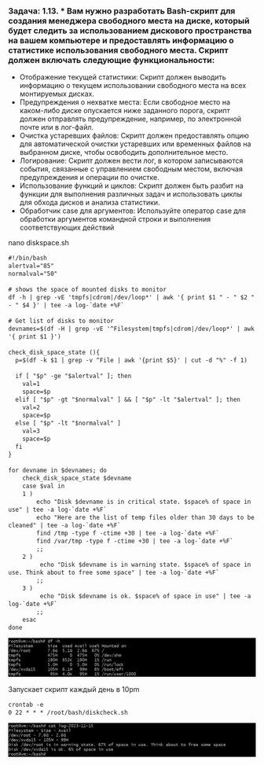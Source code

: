 ### Задача: 1.13. * Вам нужно разработать Bash-скрипт для создания менеджера свободного места на диске, который будет следить за использованием дискового пространства на вашем компьютере и предоставлять информацию о статистике использования свободного места. Скрипт должен включать следующие функциональности:

- Отображение текущей статистики: Скрипт должен выводить информацию о текущем использовании свободного места на всех монтируемых дисках.
- Предупреждения о нехватке места: Если свободное место на каком-либо диске опускается ниже заданного порога, скрипт должен отправлять предупреждение, например, по электронной почте или в лог-файл. 
- Очистка устаревших файлов: Скрипт должен предоставлять опцию для автоматической очистки устаревших или временных файлов на выбранном диске, чтобы освободить дополнительное место.
- Логирование: Скрипт должен вести лог, в котором записываются события, связанные с управлением свободным местом, включая предупреждения и операции по очистке.
- Использование функций и циклов: Скрипт должен быть разбит на функции для выполнения различных задач и использовать циклы для обхода дисков и анализа статистики.
- Обработчик case для аргументов: Используйте оператор case для обработки аргументов командной строки и выполнения соответствующих действий

nano diskspace.sh

```
#!/bin/bash
alertval="85"
normalval="50"

# shows the space of mounted disks to monitor
df -h | grep -vE 'tmpfs|cdrom|/dev/loop*' | awk '{ print $1 " - " $2 " - " $4 }' | tee -a log-`date +%F`

# Get list of disks to monitor
devnames=$(df -H | grep -vE '^Filesystem|tmpfs|cdrom|/dev/loop*' | awk '{ print $1 }')

check_disk_space_state (){
  p=$(df -k $1 | grep -v ^File | awk '{print $5}' | cut -d "%" -f 1)
  
  if [ "$p" -ge "$alertval" ]; then
    val=1
    space=$p    
  elif [ "$p" -gt "$normalval" ] && [ "$p" -lt "$alertval" ]; then
    val=2
    space=$p    
  else [ "$p" -lt "$normalval" ]
    val=3
    space=$p    
  fi 
}

for devname in $devnames; do
    check_disk_space_state $devname
    case $val in
    1 )
        echo "Disk $devname is in critical state. $space% of space in use" | tee -a log-`date +%F` 
        echo "Here are the list of temp files older than 30 days to be cleaned" | tee -a log-`date +%F` 
        find /tmp -type f -ctime +30 | tee -a log-`date +%F`
        find /var/tmp -type f -ctime +30 | tee -a log-`date +%F`     
        ;;
    2 )
         echo "Disk $devname is in warning state. $space% of space in use. Think about to free some space" | tee -a log-`date +%F`  
        ;;
    3 )
         echo "Disk $devname is ok. $space% of space in use" | tee -a log-`date +%F` 
        ;;
    esac
done
```

![disks.PNG](img%2Fdisks.PNG)

Запускает скрипт каждый день в 10pm
```
crontab -e 
0 22 * * * /root/bash/diskcheck.sh
```

![result.png](img%2Fresult.png)
